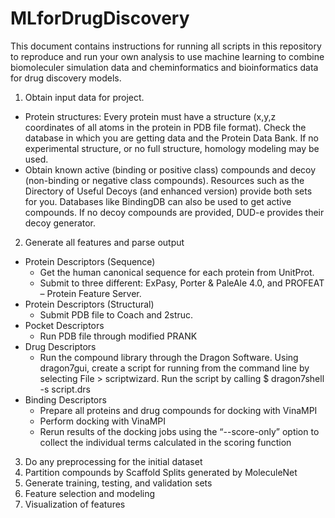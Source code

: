 # MLforDrugDiscovery

This document contains instructions for running all scripts in this repository to reproduce and run your own analysis to use machine learning to combine biomoleculer simulation data and cheminformatics and bioinformatics data for drug discovery models.

1. Obtain input data for project.
  * Protein structures: Every protein must have a structure (x,y,z coordinates of all atoms in the protein in PDB file format). Check the database in which you are getting data and the Protein Data Bank. If no experimental structure, or no full structure, homology modeling may be used.
  * Obtain known active (binding or positive class) compounds and decoy (non-binding or negative class compounds). Resources such as the Directory of Useful Decoys (and enhanced version) provide both sets for you. Databases like BindingDB can also be used to get active compounds. If no decoy compounds are provided, DUD-e provides their decoy generator.
2. Generate all features and parse output
* Protein Descriptors (Sequence) 
  * Get the human canonical sequence for each protein from UnitProt. 
  * Submit to three different: ExPasy, Porter & PaleAle 4.0, and PROFEAT – Protein Feature Server. 
* Protein Descriptors (Structural) 
  * Submit PDB file to Coach and 2struc. 
* Pocket Descriptors 
  * Run PDB file through modified PRANK
* Drug Descriptors 
  * Run the compound library through the Dragon Software. Using dragon7gui, create a script for running from the command line by selecting File > scriptwizard. Run the script by calling $ dragon7shell -s script.drs
* Binding Descriptors 
  * Prepare all proteins and drug compounds for docking with VinaMPI
  * Perform docking with VinaMPI
  * Rerun results of the docking jobs using the “--score-only” option to collect the individual terms calculated in the scoring function
3. Do any preprocessing for the initial dataset
4. Partition compounds by Scaffold Splits generated by MoleculeNet
5. Generate training, testing, and validation sets
6. Feature selection and modeling
7. Visualization of features
